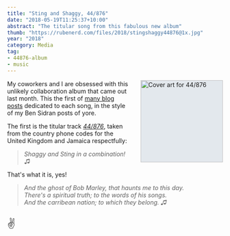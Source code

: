 ```yaml
---
title: "Sting and Shaggy, 44/876"
date: "2018-05-19T11:25:37+10:00"
abstract: "The titular song from this fabulous new album"
thumb: "https://rubenerd.com/files/2018/stingshaggy44876@1x.jpg"
year: "2018"
category: Media
tag:
- 44876-album
- music
---
```

<p><img src="https://rubenerd.com/files/2018/stingshaggy44876@1x.jpg" srcset="https://rubenerd.com/files/2018/stingshaggy44876@1x.jpg 1x, https://rubenerd.com/files/2018/stingshaggy44876@2x.jpg 2x" alt="Cover art for 44/876" style="width:192px; height:192px; float:right; margin:0 0 1em 2em; background:#e3e8ed" /></p>

My coworkers and I are obsessed with this unlikely collaboration album that came out last month. This the first of [many blog posts] dedicated to each song, in the style of my Ben Sidran posts of yore.

The first is the titular track *[44&sol;876]*, taken from the country phone codes for the United Kingdom and Jamaica respectfully:

> *Shaggy and Sting in a combination!* ♫

That's what it is, yes!

> *And the ghost of Bob Marley, that haunts me to this day.  
> There's a spiritual truth; to the words of his songs.  
> And the carribean nation; to which they belong. ♫*

<p style="font-size:x-large">✌️</p>

[44&sol;876]: https://www.youtube.com/watch?v=7sMmulAuupc "YouTube video of the song"
[many blog posts]: https://rubenerd.com/tag/44876-album/

